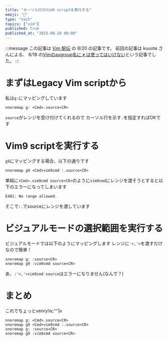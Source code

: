 ```yaml
---
title: "カーソル行のVim9 scriptを実行する"
emoji: "📜"
type: "tech"
topics: ["vim"]
published: true
published_at: "2025-08-20 00:00"
---
```


:::message
この記事は [Vim 駅伝](https://vim-jp.org/ekiden/) の 8/20 の記事です。
前回の記事は kuuote さんによる、 8/18 の[Vimのaugroup名に `#` は使ってはいけない](https://vim-jp.org/ekiden/#article-2025-08-18)という記事でした。
:::

# まずはLegacy Vim scriptから

私は`g:`にマッピングしています

```vim
nnoremap g: <Cmd>.source<CR>
```

`source`がレンジを受け付けてくれるので カーソル行を示す`.`を指定すればOKです


# Vim9 scriptを実行する

`g9`にマッピングする場合、以下の通りです

```vim
nnoremap g9 <Cmd>vim9cmd :.source<CR>
```

単純に`<Cmd>.vim9cmd source<CR>`のように`vim9cmd`にレンジを渡そうとすると以下のエラーになってしまいます
```
E481: No range allowed.
```

そこで`:.`でsourceにレンジを渡しています

# ビジュアルモードの選択範囲を実行する

ビジュアルモードでは以下のようにマッピングします
レンジに`'<,'>`を渡すだけなので簡単！

```vim
xnoremap g: :source<CR>
xnoremap g9 :vim9cmd source<CR>
```

あ、`:'<,'>vim9cmd source`はエラーになりません(なんで？)

# まとめ

これでちょっとvenry!ฅ⊏'ꣲ'|ฅ

```vim
nnoremap g: <Cmd>.source<CR>
nnoremap g9 <Cmd>vim9cmd :.source<CR>
xnoremap g: :source<CR>
xnoremap g9 :vim9cmd source<CR>
```

